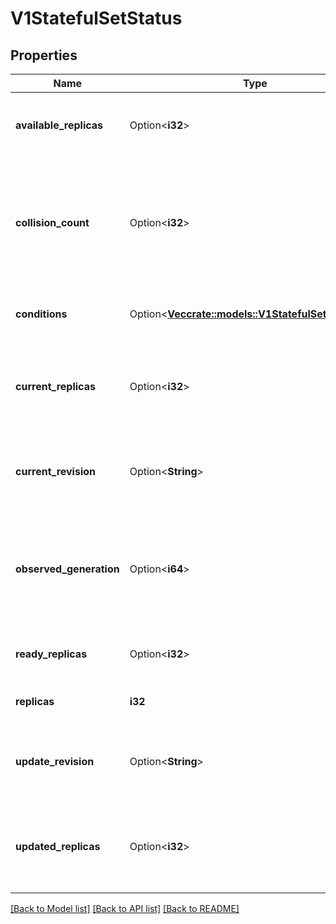 # V1StatefulSetStatus

## Properties

Name | Type | Description | Notes
------------ | ------------- | ------------- | -------------
**available_replicas** | Option<**i32**> | Total number of available pods (ready for at least minReadySeconds) targeted by this statefulset. | [optional]
**collision_count** | Option<**i32**> | collisionCount is the count of hash collisions for the StatefulSet. The StatefulSet controller uses this field as a collision avoidance mechanism when it needs to create the name for the newest ControllerRevision. | [optional]
**conditions** | Option<[**Vec<crate::models::V1StatefulSetCondition>**](v1.StatefulSetCondition.md)> | Represents the latest available observations of a statefulset's current state. | [optional]
**current_replicas** | Option<**i32**> | currentReplicas is the number of Pods created by the StatefulSet controller from the StatefulSet version indicated by currentRevision. | [optional]
**current_revision** | Option<**String**> | currentRevision, if not empty, indicates the version of the StatefulSet used to generate Pods in the sequence [0,currentReplicas). | [optional]
**observed_generation** | Option<**i64**> | observedGeneration is the most recent generation observed for this StatefulSet. It corresponds to the StatefulSet's generation, which is updated on mutation by the API Server. | [optional]
**ready_replicas** | Option<**i32**> | readyReplicas is the number of pods created for this StatefulSet with a Ready Condition. | [optional]
**replicas** | **i32** | replicas is the number of Pods created by the StatefulSet controller. | 
**update_revision** | Option<**String**> | updateRevision, if not empty, indicates the version of the StatefulSet used to generate Pods in the sequence [replicas-updatedReplicas,replicas) | [optional]
**updated_replicas** | Option<**i32**> | updatedReplicas is the number of Pods created by the StatefulSet controller from the StatefulSet version indicated by updateRevision. | [optional]

[[Back to Model list]](../README.md#documentation-for-models) [[Back to API list]](../README.md#documentation-for-api-endpoints) [[Back to README]](../README.md)


